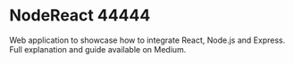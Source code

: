 # NodeReact 44444
Web application to showcase how to integrate React, Node.js and Express.
Full explanation and guide available on Medium.
